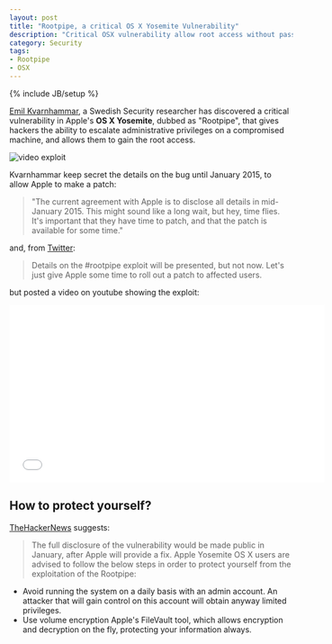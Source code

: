 ```yaml
---
layout: post
title: "Rootpipe, a critical OS X Yosemite Vulnerability"
description: "Critical OSX vulnerability allow root access without password"
category: Security
tags:
- Rootpipe
- OSX
---
```

{% include JB/setup %}

[Emil Kvarnhammar](https://twitter.com/emilkvarnhammar), a Swedish Security researcher has discovered a critical vulnerability in Apple's **OS X Yosemite**, dubbed as "Rootpipe", that gives hackers the ability to escalate administrative privileges on a compromised machine, and allows them to gain the root access. 

![video exploit](http://images.derstandard.at/2014/11/04/exploit.jpg)

<!-- more -->

Kvarnhammar keep secret the details on the bug until January 2015, to allow Apple to make a patch:

>"The current agreement with Apple is to disclose all details in mid-January 2015. This might sound like a long wait, but hey, time flies. It's important that they have time to patch, and that the patch is available for some time."

and, from [Twitter](https://twitter.com/emilkvarnhammar/status/522646505128480768):

>Details on the #rootpipe exploit will be presented, but not now. Let's just give Apple some time to roll out a patch to affected users.

but posted a video on youtube showing the exploit: 

<iframe width="560" height="315" src="//www.youtube.com/embed/fCQg2I_pFDk" frameborder="0" allowfullscreen></iframe>

How to protect yourself?
---

[TheHackerNews](http://thehackernews.com/2014/11/rootpipe-critical-mac-os-x-yosemite.html) suggests:

>The full disclosure of the vulnerability would be made public in January, after Apple will provide a fix. Apple Yosemite OS X users are advised to follow the below steps in order to protect yourself from the exploitation of the Rootpipe:
*  Avoid running the system on a daily basis with an admin account. An attacker that will gain control on this account will obtain anyway limited privileges. 
*  Use volume encryption Apple's FileVault tool, which allows encryption and decryption on the fly, protecting your information always.